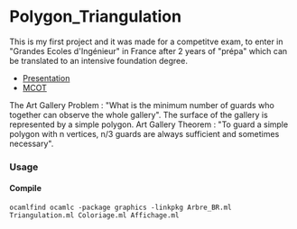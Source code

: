 # Polygon_Triangulation

This is my first project and it was made for a competitve exam, to enter in "Grandes Ecoles d'Ingénieur" in France after 2 years of "prépa" which can be translated to an intensive foundation degree.

- [Presentation]()
- [MCOT]()

The Art Gallery Problem : "What is the minimum number of guards who together can observe the whole gallery".
The surface of the gallery is represented by a simple polygon. Art Gallery Theorem : "To guard a simple polygon with 
n vertices, n/3 guards are always sufficient and sometimes necessary".

### Usage

#### Compile
`ocamlfind ocamlc -package graphics -linkpkg Arbre_BR.ml Triangulation.ml Coloriage.ml Affichage.ml`
